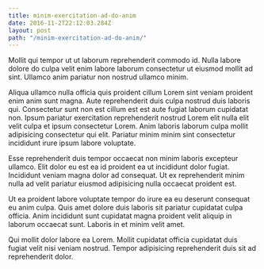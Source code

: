 ```yaml
---
title: minim-exercitation-ad-do-anim
date: 2016-11-2T22:12:03.284Z
layout: post
path: "/minim-exercitation-ad-do-anim/"
---
```


Mollit qui tempor ut ut laborum reprehenderit commodo id. Nulla labore dolore do culpa velit enim labore laborum consectetur ut eiusmod mollit ad sint. Ullamco anim pariatur non nostrud ullamco minim.

Aliqua ullamco nulla officia quis proident cillum Lorem sint veniam proident enim anim sunt magna. Aute reprehenderit duis culpa nostrud duis laboris qui. Consectetur sunt non est cillum est est aute fugiat laborum cupidatat non. Ipsum pariatur exercitation reprehenderit nostrud Lorem elit nulla elit velit culpa et ipsum consectetur Lorem. Anim laboris laborum culpa mollit adipisicing consectetur qui elit. Pariatur minim minim sint consectetur incididunt irure ipsum labore voluptate.

Esse reprehenderit duis tempor occaecat non minim laboris excepteur ullamco. Elit dolor eu est ea id proident ea ut incididunt dolor fugiat. Incididunt veniam magna dolor ad consequat. Ut ex reprehenderit minim nulla ad velit pariatur eiusmod adipisicing nulla occaecat proident est.

Ut ea proident labore voluptate tempor do irure ea eu deserunt consequat eu anim culpa. Quis amet dolore duis laboris sit pariatur cupidatat culpa officia. Anim incididunt sunt cupidatat magna proident velit aliquip in laborum occaecat sunt. Laboris in et minim velit amet.

Qui mollit dolor labore ea Lorem. Mollit cupidatat officia cupidatat duis fugiat velit nisi veniam nostrud. Tempor adipisicing reprehenderit duis sit ad reprehenderit dolor.